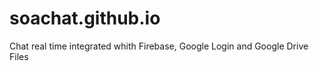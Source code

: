 soachat.github.io
=================

Chat real time integrated whith Firebase, Google Login and Google Drive Files
